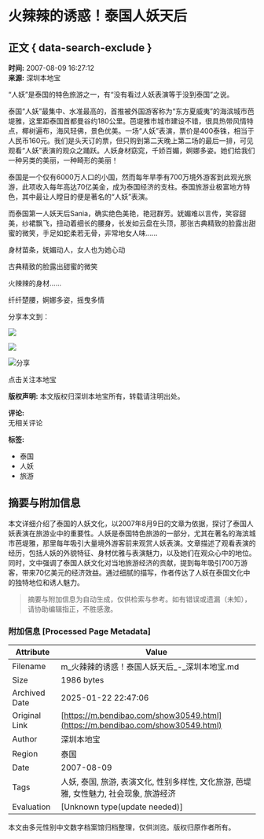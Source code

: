 # 火辣辣的诱惑！泰国人妖天后

## 正文 { data-search-exclude }


**时间:** 2007-08-09 16:27:12  
**来源:** 深圳本地宝

“人妖”是泰国的特色旅游之一，有“没有看过人妖表演等于没到泰国”之说。

泰国“人妖”最集中、水准最高的，首推被外国游客称为“东方夏威夷”的海滨城市芭堤雅，这里距泰国首都曼谷约180公里。芭堤雅市城市建设不错，很具热带风情特点，椰树遍布，海风轻佛，景色优美。一场“人妖”表演，票价是400泰铢，相当于人民币160元。我们是头天订的票，但只购到第二天晚上第二场的最后一排，可见观看“人妖”表演的观众之踊跃。人妖身材窈窕，千娇百媚，婀娜多姿。她们给我们一种另类的美丽，一种畸形的美丽！

泰国是一个仅有6000万人口的小国，然而每年旱季有700万境外游客到此观光旅游，此项收入每年高达70亿美金，成为泰国经济的支柱。泰国旅游业极富地方特色，其中最让人瞠目的便是著名的“人妖”表演。

而泰国第一人妖天后Sania，确实绝色美艳，艳冠群芳。妩媚难以言传，笑容甜美，纱裙飘飞，扭动着细长的腰身，长发如云盘在头顶，那张古典精致的脸露出甜蜜的微笑，手足如蛇柔若无骨，非常地女人味……

身材苗条，妩媚动人，女人也为她心动

古典精致的脸露出甜蜜的微笑

火辣辣的身材……

纤纤楚腰，婀娜多姿，摇曳多情

分享本文到：

![](https://m.baidu.com/se/static/pmd/pmd/share/images/qzone.png)

![](https://m.baidu.com/se/static/pmd/pmd/share/images/sinaweibo.png)

![分享](http://imgbdb3.bendibao.com/whbdb/20202/28/20200228094105_67638.png)

点击关注本地宝

**版权声明:** 本文版权归深圳本地宝所有，转载请注明出处。

**评论:**  
无相关评论

**标签:**
- 泰国
- 人妖
- 旅游
<!-- tcd_original_link https://m.bendibao.com/show30549.html -->


## 摘要与附加信息

<!-- tcd_abstract -->
本文详细介绍了泰国的人妖文化，以2007年8月9日的文章为依据，探讨了泰国人妖表演在旅游业中的重要性。人妖是泰国特色旅游的一部分，尤其在著名的海滨城市芭堤雅，那里每年吸引大量境外游客前来观赏人妖表演。文章描述了观看表演的经历，包括人妖的外貌特征、身材优雅与表演魅力，以及她们在观众心中的地位。同时，文中强调了泰国人妖文化对当地旅游经济的贡献，提到每年吸引700万游客，带来70亿美元的经济效益。通过细腻的描写，作者传达了人妖在泰国文化中的独特地位和诱人魅力。
<!-- tcd_abstract_end -->

> 摘要与附加信息为自动生成，仅供检索与参考。如有错误或遗漏（未知），请协助编辑指正，不胜感激。

### 附加信息 [Processed Page Metadata]

| Attribute       | Value                                  |
|-----------------|----------------------------------------|
| Filename        | m_火辣辣的诱惑！泰国人妖天后_-_深圳本地宝.md                             |
| Size            | 1986 bytes                           |
| Archived Date   | 2025-01-22 22:47:06                             |
| Original Link   | [https://m.bendibao.com/show30549.html](https://m.bendibao.com/show30549.html)                       |
| Author          | 深圳本地宝                               |
| Region          | 泰国                               |
| Date            | 2007-08-09                                 |
| Tags            | 人妖, 泰国, 旅游, 表演文化, 性别多样性, 文化旅游, 芭堤雅, 女性魅力, 社会现象, 旅游经济                                 |
| Evaluation            | [Unknown type(update needed)]                                 |
<!-- tcd_table_end -->

本文由多元性别中文数字档案馆归档整理，仅供浏览。版权归原作者所有。
